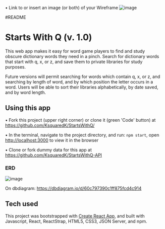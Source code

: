 
•	Link to or insert an image (or both) of your Wireframe
![image](https://user-images.githubusercontent.com/39713451/129374589-8092edeb-b49c-47a6-a2fb-83f03afdedfb.png)

#README

# Starts With Q (v. 1.0)

This web app makes it easy for word game players to find and study obscure dictionary words they need in a pinch. Search for dictionary words that start with q, x, or z, and save them to private libraries for study purposes.

Future versions will permit searching for words which contain q, x, or z, and searching by length of word, and by which position the letter occurs in a word. Users will be able to sort their libraries alphabetically, by date saved, and by word length.

## Using this app

• Fork this project (upper right corner) or clone it (green 'Code' button) at https://github.com/KsquaredK/StartsWithQ/

• In the terminal, navigate to the project directory, and run: `npm start`, open [http://localhost:3000](http://localhost:3000) to view it in the browser

• Clone or fork dummy data for this app at https://github.com/KsquaredK/StartsWithQ-API 

### ERD
![image](assets/ERD_StartsWithQ.png)

On dbdiagram: https://dbdiagram.io/d/60c797390c1ff875fcd4c914




## Tech used
This project was bootstrapped with [Create React App](https://github.com/facebook/create-react-app), and built with Javascript, React, ReactStrap, HTML5, CSS3, JSON Server, and npm.
